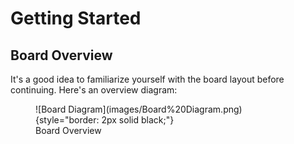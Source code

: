 # Getting Started

## Board Overview

It's a good idea to familiarize yourself with the board layout before continuing. Here's an overview diagram:

<figure markdown="span">
  ![Board Diagram](images/Board%20Diagram.png){style="border: 2px solid black;"}
  <figcaption>Board Overview</figcaption>
</figure>

